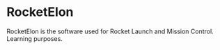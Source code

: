 # RocketElon
RocketElon is the software used for Rocket Launch and Mission Control. Learning purposes.
